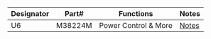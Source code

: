|Designator|Part#  |Functions           |Notes                             |
|----------|-------|--------------------|----------------------------------|
|U6        |M38224M|Power Control & More|[Notes](Components/U6-M38224M6HP/)|

